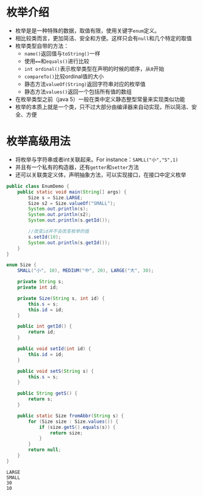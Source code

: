 # 枚举介绍
- 枚举是是一种特殊的数据，取值有限，使用关键字`enum`定义。
- 相比较类而言，更加简洁、安全和方便。这样只会有`null`和几个特定的取值
- 枚举类型自带的方法：
  - `name()`返回值与`toString()`一样
  - 使用`==`和`equals()`进行比较
  - `int ordinal()`表示枚举类型在声明的时候的顺序，从`0`开始
  - `compareTo()`比较ordinal值的大小
  - 静态方法`valueOf(String)`返回字符串对应的枚举值
  - 静态方法`values()`返回一个包括所有值的数组
- 在枚举类型之前（java 5）一般在类中定义静态整型常量来实现类似功能
- 枚举的本质上就是一个类，只不过大部分由编译器来自动实现，所以简洁、安全、方便

# 枚举高级用法
- 将枚举与字符串或者int关联起来。For instance：`SAMLL("小","S",1)`
- 并且有一个私有的构造器，还有`getter`和`setter`方法
- 还可以关联类定义体，声明抽象方法，可以实现接口，在接口中定义枚举

```java
public class EnumDemo {
    public static void main(String[] args) {
        Size s = Size.LARGE;
        Size s2 = Size.valueOf("SMALL");
        System.out.println(s);
        System.out.println(s2);
        System.out.println(s.getId());

        //改变id并不会改变枚举的值
        s.setId(10);
        System.out.println(s.getId());
    }
}

enum Size {
    SMALL("小", 10), MEDIUM("中", 20), LARGE("大", 30);

    private String s;
    private int id;

    private Size(String s, int id) {
        this.s = s;
        this.id = id;
    }

    public int getId() {
        return id;
    }

    public void setId(int id) {
        this.id = id;
    }

    public void setS(String s) {
        this.s = s;
    }

    public String getS() {
        return s;
    }

    public static Size fromAbbr(String s) {
        for (Size size : Size.values()) {
            if (size.getS().equals(s)) {
                return size;
            }
        }
        return null;
    }
}
```
```
LARGE
SMALL
30
10
```